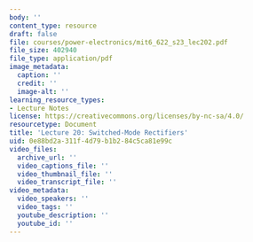 ```yaml
---
body: ''
content_type: resource
draft: false
file: courses/power-electronics/mit6_622_s23_lec202.pdf
file_size: 402940
file_type: application/pdf
image_metadata:
  caption: ''
  credit: ''
  image-alt: ''
learning_resource_types:
- Lecture Notes
license: https://creativecommons.org/licenses/by-nc-sa/4.0/
resourcetype: Document
title: 'Lecture 20: Switched-Mode Rectifiers'
uid: 0e88bd2a-311f-4d79-b1b2-84c5ca81e99c
video_files:
  archive_url: ''
  video_captions_file: ''
  video_thumbnail_file: ''
  video_transcript_file: ''
video_metadata:
  video_speakers: ''
  video_tags: ''
  youtube_description: ''
  youtube_id: ''
---
```

